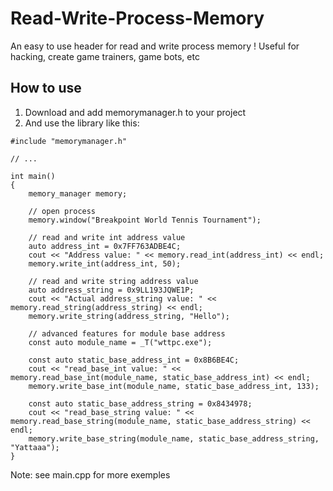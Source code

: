 # Read-Write-Process-Memory

An easy to use header for read and write process memory ! 
Useful for hacking, create game trainers, game bots, etc


## How to use
1. Download and add memorymanager.h to your project
2. And use the library like this:

```
#include "memorymanager.h"

// ...

int main()
{
	memory_manager memory;
	
	// open process
	memory.window("Breakpoint World Tennis Tournament");
	
	// read and write int address value
	auto address_int = 0x7FF763ADBE4C;
	cout << "Address value: " << memory.read_int(address_int) << endl;
	memory.write_int(address_int, 50);

	// read and write string address value
	auto address_string = 0x9LL193JQWE1P;
	cout << "Actual address_string value: " << memory.read_string(address_string) << endl;
	memory.write_string(address_string, "Hello");
	
	// advanced features for module base address
	const auto module_name = _T("wttpc.exe");
	
	const auto static_base_address_int = 0x8B6BE4C;
	cout << "read_base_int value: " << memory.read_base_int(module_name, static_base_address_int) << endl;
	memory.write_base_int(module_name, static_base_address_int, 133);

	const auto static_base_address_string = 0x8434978;
	cout << "read_base_string value: " << memory.read_base_string(module_name, static_base_address_string) << endl;
	memory.write_base_string(module_name, static_base_address_string, "Yattaaa");
}
```


Note: see main.cpp for more exemples
